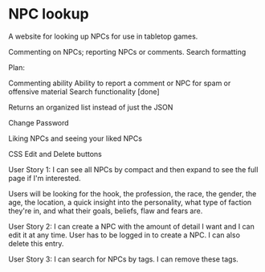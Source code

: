 # NPC lookup

A website for looking up NPCs for use in tabletop games. 

Commenting on NPCs; reporting NPCs or comments.
Search formatting

Plan: 

Commenting ability
Ability to report a comment or NPC for spam or offensive material
Search functionality [done]

  
  Returns an organized list instead of just the JSON
  
Change Password

Liking NPCs and seeing your liked NPCs

CSS
Edit and Delete buttons

User Story 1: I can see all NPCs by compact and then expand to see the full page if I'm interested. 

  Users will be looking for the hook, the profession, the race, the gender, the age, the location, a quick insight into the personality, what type of faction they're in, and what their goals, beliefs, flaw and fears are.
  
User Story 2: I can create a NPC with the amount of detail I want and I can edit it at any time. User has to be logged in to create a NPC. I can also delete this entry. 

User Story 3: I can search for NPCs by tags. I can remove these tags.